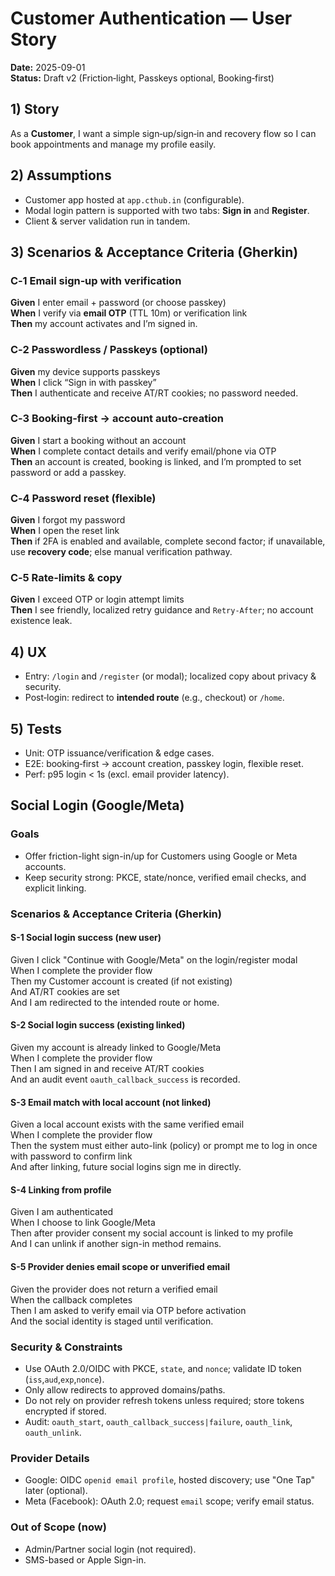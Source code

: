 # Customer Authentication — User Story
**Date:** 2025-09-01  
**Status:** Draft v2 (Friction‑light, Passkeys optional, Booking‑first)

## 1) Story
As a **Customer**, I want a simple sign‑up/sign‑in and recovery flow so I can book appointments and manage my profile easily.

## 2) Assumptions
- Customer app hosted at `app.cthub.in` (configurable).  
- Modal login pattern is supported with two tabs: **Sign in** and **Register**.  
- Client & server validation run in tandem.

## 3) Scenarios & Acceptance Criteria (Gherkin)
### C‑1 Email sign‑up with verification
**Given** I enter email + password (or choose passkey)  
**When** I verify via **email OTP** (TTL 10m) or verification link  
**Then** my account activates and I’m signed in.

### C‑2 Passwordless / Passkeys (optional)
**Given** my device supports passkeys  
**When** I click “Sign in with passkey”  
**Then** I authenticate and receive AT/RT cookies; no password needed.

### C‑3 Booking‑first → account auto‑creation
**Given** I start a booking without an account  
**When** I complete contact details and verify email/phone via OTP  
**Then** an account is created, booking is linked, and I’m prompted to set password or add a passkey.

### C‑4 Password reset (flexible)
**Given** I forgot my password  
**When** I open the reset link  
**Then** if 2FA is enabled and available, complete second factor; if unavailable, use **recovery code**; else manual verification pathway.

### C‑5 Rate‑limits & copy
**Given** I exceed OTP or login attempt limits  
**Then** I see friendly, localized retry guidance and `Retry‑After`; no account existence leak.

## 4) UX
- Entry: `/login` and `/register` (or modal); localized copy about privacy & security.  
- Post‑login: redirect to **intended route** (e.g., checkout) or `/home`.

## 5) Tests
- Unit: OTP issuance/verification & edge cases.  
- E2E: booking‑first → account creation, passkey login, flexible reset.  
- Perf: p95 login < 1s (excl. email provider latency).

## Social Login (Google/Meta)

### Goals
- Offer friction-light sign-in/up for Customers using Google or Meta accounts.
- Keep security strong: PKCE, state/nonce, verified email checks, and explicit linking.

### Scenarios & Acceptance Criteria (Gherkin)
#### S-1 Social login success (new user)
Given I click "Continue with Google/Meta" on the login/register modal  
When I complete the provider flow  
Then my Customer account is created (if not existing)  
And AT/RT cookies are set  
And I am redirected to the intended route or home.

#### S-2 Social login success (existing linked)
Given my account is already linked to Google/Meta  
When I complete the provider flow  
Then I am signed in and receive AT/RT cookies  
And an audit event `oauth_callback_success` is recorded.

#### S-3 Email match with local account (not linked)
Given a local account exists with the same verified email  
When I complete the provider flow  
Then the system must either auto-link (policy) or prompt me to log in once with password to confirm link  
And after linking, future social logins sign me in directly.

#### S-4 Linking from profile
Given I am authenticated  
When I choose to link Google/Meta  
Then after provider consent my social account is linked to my profile  
And I can unlink if another sign-in method remains.

#### S-5 Provider denies email scope or unverified email
Given the provider does not return a verified email  
When the callback completes  
Then I am asked to verify email via OTP before activation  
And the social identity is staged until verification.

### Security & Constraints
- Use OAuth 2.0/OIDC with PKCE, `state`, and `nonce`; validate ID token (`iss`,`aud`,`exp`,`nonce`).
- Only allow redirects to approved domains/paths.
- Do not rely on provider refresh tokens unless required; store tokens encrypted if stored.
- Audit: `oauth_start`, `oauth_callback_success|failure`, `oauth_link`, `oauth_unlink`.

### Provider Details
- Google: OIDC `openid email profile`, hosted discovery; use "One Tap" later (optional).
- Meta (Facebook): OAuth 2.0; request `email` scope; verify email status.

### Out of Scope (now)
- Admin/Partner social login (not required).  
- SMS-based or Apple Sign-in.

